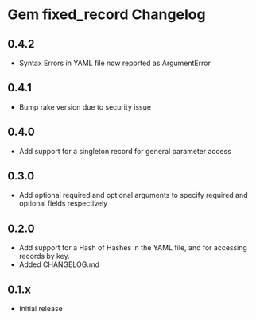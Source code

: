 # Gem fixed_record Changelog

## 0.4.2
* Syntax Errors in YAML file now reported as ArgumentError

## 0.4.1
* Bump rake version due to security issue

## 0.4.0
* Add support for a singleton record for general parameter access

## 0.3.0
* Add optional required and optional arguments to specify required and optional fields respectively

## 0.2.0
* Add support for a Hash of Hashes in the YAML file, and for
accessing records by key. 
* Added CHANGELOG.md

## 0.1.x
* Initial release
